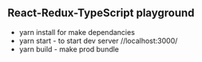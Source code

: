 ## React-Redux-TypeScript playground
+ yarn install for make dependancies
+ yarn start - to start dev server //localhost:3000/
+ yarn build - make prod bundle